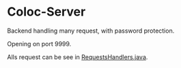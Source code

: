 # Coloc-Server

Backend handling many request, with password protection.

Opening on port 9999.

Alls request can be see in [RequestsHandlers.java](https://github.com/Edifay/Coloc-Server/blob/main/src/main/java/personnal/app/rest/RequestsHandlers.java).
